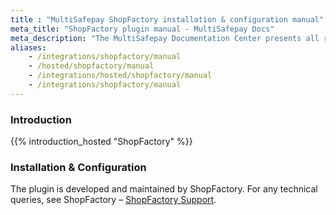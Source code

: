 ```yaml
---
title : "MultiSafepay ShopFactory installation & configuration manual"
meta_title: "ShopFactory plugin manual - MultiSafepay Docs"
meta_description: "The MultiSafepay Documentation Center presents all relevant information about our Plugins and API. You can also find support pages for payment methods, tools and general questions as well as the contact details of our Support and Integration Teams."
aliases: 
    - /integrations/shopfactory/manual
    - /hosted/shopfactory/manual
    - /integrations/hosted/shopfactory/manual
    - /integrations/shopfactory/manual
---
```

### Introduction

{{% introduction_hosted "ShopFactory" %}}

### Installation & Configuration

The plugin is developed and maintained by ShopFactory. For any technical queries, see ShopFactory – [ShopFactory Support](https://www.shopfactory.nl/contents/nl/d122.html).
